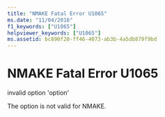 ```yaml
---
title: "NMAKE Fatal Error U1065"
ms.date: "11/04/2016"
f1_keywords: ["U1065"]
helpviewer_keywords: ["U1065"]
ms.assetid: bc890f20-ff46-4073-ab3b-4a5db879f9bd
---
```

# NMAKE Fatal Error U1065

invalid option 'option'

The option is not valid for NMAKE.